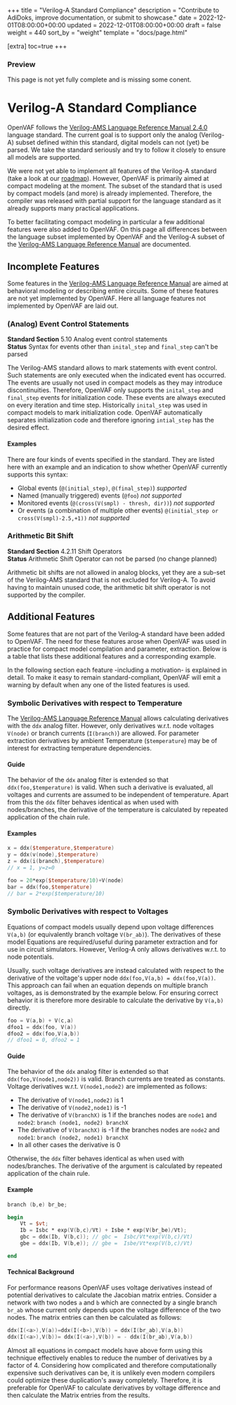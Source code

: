 +++
title = "Verilog-A Standard Compliance"
description = "Contribute to AdiDoks, improve documentation, or submit to showcase."
date = 2022-12-01T08:00:00+00:00
updated = 2022-12-01T08:00:00+00:00
draft = false
weight = 440
sort_by = "weight"
template = "docs/page.html"

[extra]
toc=true
+++

<div class="wrap container" role="document">
  <div class="content">
    <section class="section container-fluid mt-n3 pb-3">
      <div class="row justify-content-center">
        <div class="row justify-content-center">
					<div class="col-md col-lg col-xxl">
						<article>
							<h1 class="text-center">Preview</h1>
							<p class="text-center">This page is not yet fully complete and is missing some conent.</p>
						</article>
					</div>
				</div>
      </div>
    </section>
  </div>
</div>

# Verilog-A Standard Compliance


OpenVAF follows the [Verilog-AMS Language Reference Manual 2.4.0][vams] language standard.
The current goal is to support only the analog (Verilog-A) subset defined within this standard, 
digital models can not (yet) be parsed.
We take the standard seriously and try to follow it closely to ensure all models are supported.

We were not yet able to implement all features of the Verilog-A standard (take a look at our [roadmap](../roadmap)).
However, OpenVAF is primarily aimed at compact modeling at the moment.
The subset of the standard that is used by compact models (and more) is already implemented.
Therefore, the compiler was released with partial support for the language standard as it already supports many practical applications.

To better facilitating compact modeling in particular a few additional features were also added to OpenVAF.
On this page all differences between the language subset implemented by OpenVAF and the Verilog-A subset of the 
[Verilog-AMS Language Reference Manual][vams] are documented.





## Incomplete Features



Some features in the [Verilog-AMS Language Reference Manual][vams] are aimed at behavioral modeling or describing 
entire circuits.
Some of these features are not yet implemented by OpenVAF.
Here all language features not implemented by OpenVAF are laid out.


### (Analog) Event Control Statements

**Standard Section** 5.10 Analog event control statements <br>
**Status** Syntax for events other than `inital_step` and `final_step` can't be parsed

The Verilog-AMS standard allows to mark statements with event control.
Such statements are only executed when the indicated event has occurred.
The events are usually not used in compact models as they may introduce discontinuities.
Therefore, OpenVAF only supports the `inital_step` and `final_step` events for initialization code.
These events are always executed on every iteration and time step.
Historically `inital_step` was used in compact models to mark initialization code.
OpenVAF automatically separates initialization code and therefore ignoring `intial_step` has the desired effect. 

#### Examples

There are four kinds of events specified in the standard.
They are listed here with an example and an indication to show whether OpenVAF currently supports this syntax:

* Global events (`@(initial_step)`, `@(final_step)`) *supported*
* Named (manually triggered) events (`@foo`) *not supported*
* Monitored events (`@(cross(V(smpl) - thresh, dir))`) *not supported*
* Or events (a combination of multiple other events) `@(initial_step or cross(V(smpl)-2.5,+1))` *not supported*

### Arithmetic Bit Shift

**Standard Section** 4.2.11 Shift Operators <br>
**Status** Arithmetic Shift Operator can not be parsed (no change planned)

Arithmetic bit shifts are not allowed in analog blocks, yet they are a sub-set of the Verilog-AMS standard that is not excluded for Verilog-A. 
To avoid having to maintain unused code, the arithmetic bit shift operator is not supported by the compiler.

## Additional Features

Some features that are not part of the Verilog-A standard have been added to OpenVAF.
The need for these features arose when OpenVAF was used in practice for compact model compilation and parameter, 
extraction. Below is a table that lists these additional features and a corresponding example.

In the following section each feature -including a motivation- is explained in detail.
To make it easy to remain standard-compliant, 
OpenVAF will emit a warning by default when any one of the listed features is used.

### Symbolic Derivatives with respect to Temperature 

The [Verilog-AMS Language Reference Manual][vams] allows calculating derivatives with the `ddx` analog filter.
However, only derivatives w.r.t. node voltages `V(node)` or branch currents (`I(branch)`) are allowed.
For parameter extraction derivatives by ambient Temperature (`$temperature`) may be of interest for extracting temperature dependencies.

#### Guide

The behavior of the `ddx` analog filter is extended so that `ddx(foo,$temperature)` is valid.
When such a derivative is evaluated, all voltages and currents are assumed to be independent of temperature. 
Apart from this the `ddx` filter behaves identical as when used with nodes/branches, 
the derivative of the temperature is calculated by repeated application of the chain rule.

#### Examples

``` verilog
x = ddx($temperature,$temperature)
y = ddx(v(node),$temperature)
z = ddx(i(branch),$temperature)
// x = 1, y=z=0

foo = 20*exp($temperature/10)+V(node)
bar = ddx(foo,$temperature)
// bar = 2*exp($temperature/10)
```




### Symbolic Derivatives with respect to Voltages

Equations of compact models usually depend upon voltage differences `V(a,b)` (or equivalently branch voltage `V(br_ab)`).
The derivatives of these model Equations are required/useful during parameter extraction and for use in circuit simulators. However, Verilog-A only allows derivatives w.r.t. to node potentials. 

Usually, such voltage derivatives are instead calculated with respect to the derivative of the voltage's 
upper node `ddx(foo,V(a,b) = ddx(foo,V(a))`.
This approach can fail when an equation depends on multiple branch voltages, as is demonstrated by the example below.
For ensuring correct behavior it is therefore more desirable to calculate the derivative by `V(a,b)` directly.

``` verilog
foo = V(a,b) + V(c,a)
dfoo1 = ddx(foo, V(a))
dfoo2 = ddx(foo,V(a,b))
// dfoo1 = 0, dfoo2 = 1
```

#### Guide

The behavior of the `ddx` analog filter is extended so that `ddx(foo,V(node1,node2))` is valid.
Branch currents are treated as constants. Voltage derivatives w.r.t. `V(node1,node2)` are implemented as follows:

* The derivative of `V(node1,node2)` is 1
* The derivative of `V(node2,node1)` is -1
* The derivative of `V(branchX)` is 1 if the branches nodes are `node1` and `node2`: `branch (node1, node2) branchX`
* The derivative of `V(branchX)` is -1 if the branches nodes are `node2` and `node1`: `branch (node2, node1) branchX`
* In all other cases the derivative is 0

Otherwise, the `ddx` filter behaves identical as when used with nodes/branches.
The derivative of the argument is calculated by repeated application of the chain rule.

#### Example

``` verilog
branch (b,e) br_be;

begin
    Vt = $vt;
    Ib = Isbc * exp(V(b,c)/Vt) + Isbe * exp(V(br_be)/Vt);
    gbc = ddx(Ib, V(b,c)); // gbc =  Isbc/Vt*exp(V(b,c)/Vt)
    gbe = ddx(Ib, V(b,e)); // gbe =  Isbe/Vt*exp(V(b,c)/Vt)

end
```

#### Technical Background

For performance reasons OpenVAF uses voltage derivatives instead of potential derivatives to calculate the Jacobian matrix entries.
Consider a network with two nodes `a` and `b` which are connected by a single branch `br_ab` whose current only depends upon the voltage difference of the two nodes. 
The matrix entries can then be calculated as follows: 

``` verilog
ddx(I(<a>),V(a))=ddx(I(<b>),V(b)) = ddx(I(br_ab),V(a,b))
ddx(I(<a>),V(b))= ddx(I(<a>),V(b)) = - ddx(I(br_ab),V(a,b))
```

Almost all equations in compact models have above form using this technique effectively enables to reduce the number of derivatives by a factor of 4.
Considering how complicated and therefore computationally expensive such derivatives can be, it is unlikely even modern compilers could optimize these duplication's away completely.
Therefore, it is preferable for OpenVAF to calculate derivatives by voltage difference and then calculate the Matrix entries from the results.

[vams]: https://www.accellera.org/images/downloads/standards/v-ams/VAMS-LRM-2-4.pdf
[vae]: dspom.gitlab.io/VerilogAE

